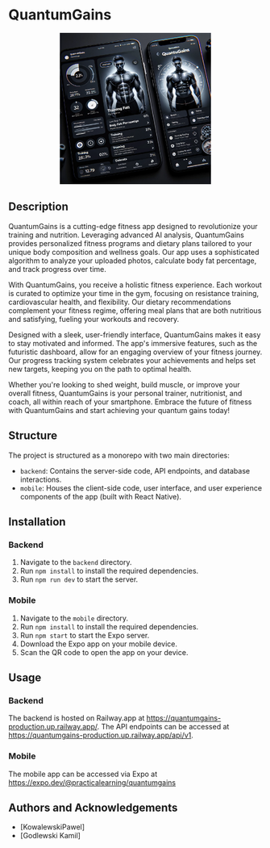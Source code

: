 # QuantumGains

<p align="center">
    <img src="./quantumGainsDesign.png" alt="QuantumGains" width="300px" />
</p>

## Description

QuantumGains is a cutting-edge fitness app designed to revolutionize your training and nutrition. Leveraging advanced AI analysis, QuantumGains provides personalized fitness programs and dietary plans tailored to your unique body composition and wellness goals. Our app uses a sophisticated algorithm to analyze your uploaded photos, calculate body fat percentage, and track progress over time.

With QuantumGains, you receive a holistic fitness experience. Each workout is curated to optimize your time in the gym, focusing on resistance training, cardiovascular health, and flexibility. Our dietary recommendations complement your fitness regime, offering meal plans that are both nutritious and satisfying, fueling your workouts and recovery.

Designed with a sleek, user-friendly interface, QuantumGains makes it easy to stay motivated and informed. The app's immersive features, such as the futuristic dashboard, allow for an engaging overview of your fitness journey. Our progress tracking system celebrates your achievements and helps set new targets, keeping you on the path to optimal health.

Whether you're looking to shed weight, build muscle, or improve your overall fitness, QuantumGains is your personal trainer, nutritionist, and coach, all within reach of your smartphone. Embrace the future of fitness with QuantumGains and start achieving your quantum gains today!

## Structure

The project is structured as a monorepo with two main directories:

- `backend`: Contains the server-side code, API endpoints, and database interactions.
- `mobile`: Houses the client-side code, user interface, and user experience components of the app (built with React Native).

## Installation

### Backend

1. Navigate to the `backend` directory.
2. Run `npm install` to install the required dependencies.
3. Run `npm run dev` to start the server.

### Mobile

1. Navigate to the `mobile` directory.
2. Run `npm install` to install the required dependencies.
3. Run `npm start` to start the Expo server.
4. Download the Expo app on your mobile device.
5. Scan the QR code to open the app on your device.

## Usage

### Backend

The backend is hosted on Railway.app at https://quantumgains-production.up.railway.app/. The API endpoints can be accessed at https://quantumgains-production.up.railway.app/api/v1.

### Mobile

The mobile app can be accessed via Expo at https://expo.dev/@practicalearning/quantumgains

## Authors and Acknowledgements

- [KowalewskiPawel]
- [Godlewski Kamil]

